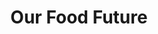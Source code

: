 ---
layout: homepage
title: Our Food Future
description: Brief site description here
image: /images/isomer-logo.svg
permalink: /
notification: Here's a notification bar you can use!
sections:
  - hero:
      title: SHAPE OUR FOOD FUTURE
      subtitle: Hero subtitle
      background: /images/coverphoto.png
      url: /contact-us/
      key_highlights:
        - title: achieving 30 by 30
          description: Key Highlight description
          url: ""
        - title: lim chu kang master plan
          description: Page A is important too
          url: /privacy/
        - title: get involved
          description: Important highlight B is equally important
          url: https://gmail.com
  - infopic:
      title: What is our '30 by 30' goal?
      subtitle: Infopic Subtitle
      description: To increase local production such that we are able to produce 30%
        of our nutritional needs on local soil by 2030.
      button: Button Text
      alt: Image alt text
  - resources:
      title: Media
      subtitle: Learn more
      button: View More
  - infopic:
      title: Infopic Title
      subtitle: Infopic Subtitle
      description: Infopic description
      button: Button Text
      alt: Image alt text
---